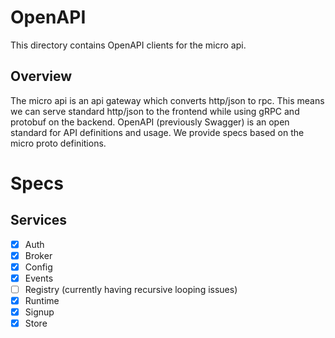 # OpenAPI

This directory contains OpenAPI clients for the micro api.

## Overview

The micro api is an api gateway which converts http/json to rpc. This means we can serve standard http/json to the frontend 
while using gRPC and protobuf on the backend. OpenAPI (previously Swagger) is an open standard for API definitions and usage. 
We provide specs based on the micro proto definitions.

Specs
=============

Services
--------
- [x] Auth
- [x] Broker
- [x] Config
- [x] Events
- [ ] Registry (currently having recursive looping issues)
- [x] Runtime
- [x] Signup
- [x] Store
